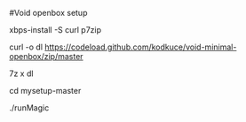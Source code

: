 #Void openbox setup

xbps-install -S curl p7zip

curl -o dl https://codeload.github.com/kodkuce/void-minimal-openbox/zip/master

7z x dl

cd mysetup-master

./runMagic

